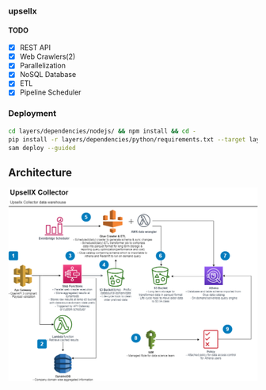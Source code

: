 ### upsellx

#### TODO

- [x] REST API
- [x] Web Crawlers(2)
- [x] Parallelization
- [x] NoSQL Database
- [x] ETL
- [x] Pipeline Scheduler

### Deployment
```bash
cd layers/dependencies/nodejs/ && npm install && cd -
pip install -r layers/dependencies/python/requirements.txt --target layers/dependencies/python/ --no-cache-dir
sam deploy --guided
```
## Architecture

![App Architecture](https://raw.githubusercontent.com/k-hasan-19/upsellx/master/images/UpSellx.png)
